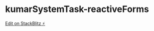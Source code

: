 # kumarSystemTask-reactiveForms

[Edit on StackBlitz ⚡️](https://stackblitz.com/edit/angular-w1ocw8)